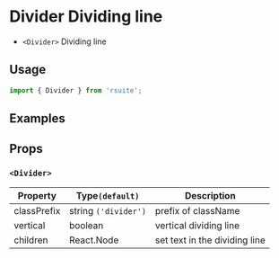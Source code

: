 # Divider Dividing line

* `<Divider>` Dividing line

## Usage

```js
import { Divider } from 'rsuite';
```

## Examples

<!--{demo}-->

## Props

### `<Divider>`

| Property    | Type`(default)`      | Description                   |
| ----------- | -------------------- | ----------------------------- |
| classPrefix | string `('divider')` | prefix of className           |
| vertical    | boolean              | vertical dividing line        |
| children    | React.Node           | set text in the dividing line |
